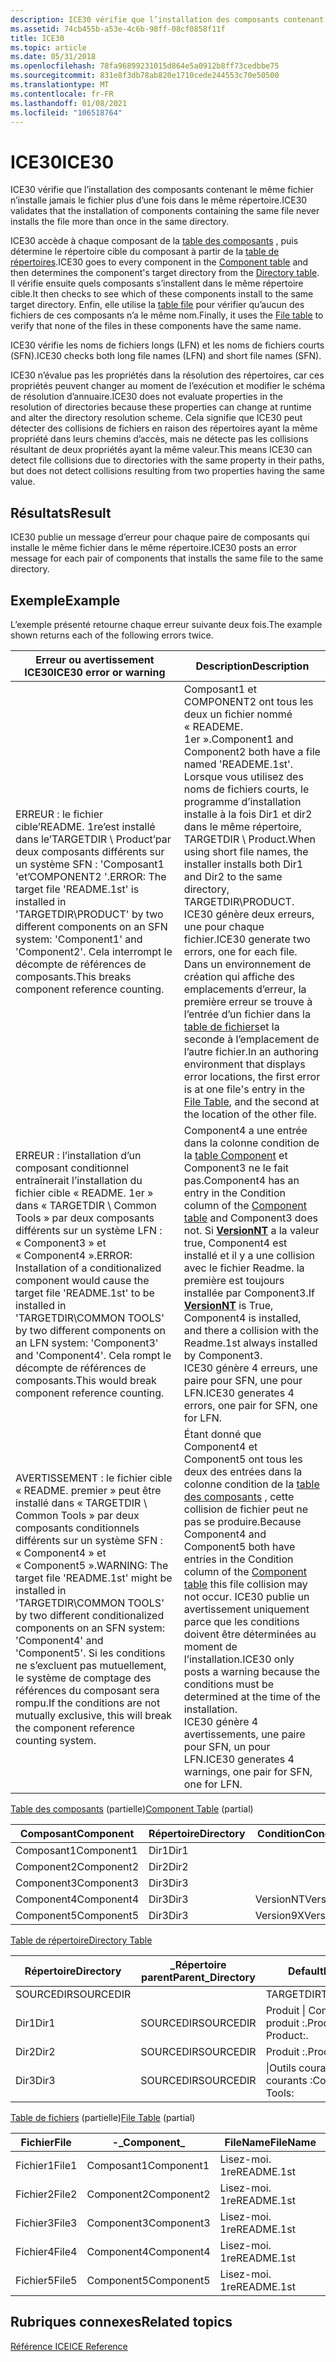 ```yaml
---
description: ICE30 vérifie que l’installation des composants contenant le même fichier n’installe jamais le fichier plus d’une fois dans le même répertoire.
ms.assetid: 74cb455b-a53e-4c6b-98ff-08cf0858f11f
title: ICE30
ms.topic: article
ms.date: 05/31/2018
ms.openlocfilehash: 78fa96899231015d864e5a0912b8ff73cedbbe75
ms.sourcegitcommit: 831e8f3db78ab820e1710cede244553c70e50500
ms.translationtype: MT
ms.contentlocale: fr-FR
ms.lasthandoff: 01/08/2021
ms.locfileid: "106518764"
---
```

# <a name="ice30"></a><span data-ttu-id="fe859-103">ICE30</span><span class="sxs-lookup"><span data-stu-id="fe859-103">ICE30</span></span>

<span data-ttu-id="fe859-104">ICE30 vérifie que l’installation des composants contenant le même fichier n’installe jamais le fichier plus d’une fois dans le même répertoire.</span><span class="sxs-lookup"><span data-stu-id="fe859-104">ICE30 validates that the installation of components containing the same file never installs the file more than once in the same directory.</span></span>

<span data-ttu-id="fe859-105">ICE30 accède à chaque composant de la [table des composants](component-table.md) , puis détermine le répertoire cible du composant à partir de la [table de répertoires](directory-table.md).</span><span class="sxs-lookup"><span data-stu-id="fe859-105">ICE30 goes to every component in the [Component table](component-table.md) and then determines the component's target directory from the [Directory table](directory-table.md).</span></span> <span data-ttu-id="fe859-106">Il vérifie ensuite quels composants s’installent dans le même répertoire cible.</span><span class="sxs-lookup"><span data-stu-id="fe859-106">It then checks to see which of these components install to the same target directory.</span></span> <span data-ttu-id="fe859-107">Enfin, elle utilise la [table file](file-table.md) pour vérifier qu’aucun des fichiers de ces composants n’a le même nom.</span><span class="sxs-lookup"><span data-stu-id="fe859-107">Finally, it uses the [File table](file-table.md) to verify that none of the files in these components have the same name.</span></span>

<span data-ttu-id="fe859-108">ICE30 vérifie les noms de fichiers longs (LFN) et les noms de fichiers courts (SFN).</span><span class="sxs-lookup"><span data-stu-id="fe859-108">ICE30 checks both long file names (LFN) and short file names (SFN).</span></span>

<span data-ttu-id="fe859-109">ICE30 n’évalue pas les propriétés dans la résolution des répertoires, car ces propriétés peuvent changer au moment de l’exécution et modifier le schéma de résolution d’annuaire.</span><span class="sxs-lookup"><span data-stu-id="fe859-109">ICE30 does not evaluate properties in the resolution of directories because these properties can change at runtime and alter the directory resolution scheme.</span></span> <span data-ttu-id="fe859-110">Cela signifie que ICE30 peut détecter des collisions de fichiers en raison des répertoires ayant la même propriété dans leurs chemins d’accès, mais ne détecte pas les collisions résultant de deux propriétés ayant la même valeur.</span><span class="sxs-lookup"><span data-stu-id="fe859-110">This means ICE30 can detect file collisions due to directories with the same property in their paths, but does not detect collisions resulting from two properties having the same value.</span></span>

## <a name="result"></a><span data-ttu-id="fe859-111">Résultats</span><span class="sxs-lookup"><span data-stu-id="fe859-111">Result</span></span>

<span data-ttu-id="fe859-112">ICE30 publie un message d’erreur pour chaque paire de composants qui installe le même fichier dans le même répertoire.</span><span class="sxs-lookup"><span data-stu-id="fe859-112">ICE30 posts an error message for each pair of components that installs the same file to the same directory.</span></span>

## <a name="example"></a><span data-ttu-id="fe859-113">Exemple</span><span class="sxs-lookup"><span data-stu-id="fe859-113">Example</span></span>

<span data-ttu-id="fe859-114">L’exemple présenté retourne chaque erreur suivante deux fois.</span><span class="sxs-lookup"><span data-stu-id="fe859-114">The example shown returns each of the following errors twice.</span></span>



| <span data-ttu-id="fe859-115">Erreur ou avertissement ICE30</span><span class="sxs-lookup"><span data-stu-id="fe859-115">ICE30 error or warning</span></span>                                                                                                                                                                                                                                                                    | <span data-ttu-id="fe859-116">Description</span><span class="sxs-lookup"><span data-stu-id="fe859-116">Description</span></span>                                                                                                                                                                                                                                                                                                                                                                                                                                    |
|-------------------------------------------------------------------------------------------------------------------------------------------------------------------------------------------------------------------------------------------------------------------------------------------|------------------------------------------------------------------------------------------------------------------------------------------------------------------------------------------------------------------------------------------------------------------------------------------------------------------------------------------------------------------------------------------------------------------------------------------------|
| <span data-ttu-id="fe859-117">ERREUR : le fichier cible’README. 1re’est installé dans le’TARGETDIR \\ Product’par deux composants différents sur un système SFN : 'Composant1 'et’COMPONENT2 '.</span><span class="sxs-lookup"><span data-stu-id="fe859-117">ERROR: The target file 'README.1st' is installed in 'TARGETDIR\\PRODUCT' by two different components on an SFN system: 'Component1' and 'Component2'.</span></span> <span data-ttu-id="fe859-118">Cela interrompt le décompte de références de composants.</span><span class="sxs-lookup"><span data-stu-id="fe859-118">This breaks component reference counting.</span></span>                                                                                           | <span data-ttu-id="fe859-119">Composant1 et COMPONENT2 ont tous les deux un fichier nommé « READEME. 1er ».</span><span class="sxs-lookup"><span data-stu-id="fe859-119">Component1 and Component2 both have a file named 'READEME.1st'.</span></span> <span data-ttu-id="fe859-120">Lorsque vous utilisez des noms de fichiers courts, le programme d’installation installe à la fois Dir1 et dir2 dans le même répertoire, TARGETDIR \\ Product.</span><span class="sxs-lookup"><span data-stu-id="fe859-120">When using short file names, the installer installs both Dir1 and Dir2 to the same directory, TARGETDIR\\PRODUCT.</span></span><br/> <span data-ttu-id="fe859-121">ICE30 génère deux erreurs, une pour chaque fichier.</span><span class="sxs-lookup"><span data-stu-id="fe859-121">ICE30 generate two errors, one for each file.</span></span> <span data-ttu-id="fe859-122">Dans un environnement de création qui affiche des emplacements d’erreur, la première erreur se trouve à l’entrée d’un fichier dans la [table de fichiers](file-table.md)et la seconde à l’emplacement de l’autre fichier.</span><span class="sxs-lookup"><span data-stu-id="fe859-122">In an authoring environment that displays error locations, the first error is at one file's entry in the [File Table](file-table.md), and the second at the location of the other file.</span></span><br/> |
| <span data-ttu-id="fe859-123">ERREUR : l’installation d’un composant conditionnel entraînerait l’installation du fichier cible « README. 1er » dans « TARGETDIR \\ Common Tools » par deux composants différents sur un système LFN : « Component3 » et « Component4 ».</span><span class="sxs-lookup"><span data-stu-id="fe859-123">ERROR: Installation of a conditionalized component would cause the target file 'README.1st' to be installed in 'TARGETDIR\\COMMON TOOLS' by two different components on an LFN system: 'Component3' and 'Component4'.</span></span> <span data-ttu-id="fe859-124">Cela rompt le décompte de références de composants.</span><span class="sxs-lookup"><span data-stu-id="fe859-124">This would break component reference counting.</span></span>                      | <span data-ttu-id="fe859-125">Component4 a une entrée dans la colonne condition de la [table Component](component-table.md) et Component3 ne le fait pas.</span><span class="sxs-lookup"><span data-stu-id="fe859-125">Component4 has an entry in the Condition column of the [Component table](component-table.md) and Component3 does not.</span></span> <span data-ttu-id="fe859-126">Si [**VersionNT**](versionnt.md) a la valeur true, Component4 est installé et il y a une collision avec le fichier Readme. la première est toujours installée par Component3.</span><span class="sxs-lookup"><span data-stu-id="fe859-126">If [**VersionNT**](versionnt.md) is True, Component4 is installed, and there a collision with the Readme.1st always installed by Component3.</span></span><br/> <span data-ttu-id="fe859-127">ICE30 génère 4 erreurs, une paire pour SFN, une pour LFN.</span><span class="sxs-lookup"><span data-stu-id="fe859-127">ICE30 generates 4 errors, one pair for SFN, one for LFN.</span></span><br/>                                                                                            |
| <span data-ttu-id="fe859-128">AVERTISSEMENT : le fichier cible « README. premier » peut être installé dans « TARGETDIR \\ Common Tools » par deux composants conditionnels différents sur un système SFN : « Component4 » et « Component5 ».</span><span class="sxs-lookup"><span data-stu-id="fe859-128">WARNING: The target file 'README.1st' might be installed in 'TARGETDIR\\COMMON TOOLS' by two different conditionalized components on an SFN system: 'Component4' and 'Component5'.</span></span> <span data-ttu-id="fe859-129">Si les conditions ne s’excluent pas mutuellement, le système de comptage des références du composant sera rompu.</span><span class="sxs-lookup"><span data-stu-id="fe859-129">If the conditions are not mutually exclusive, this will break the component reference counting system.</span></span> | <span data-ttu-id="fe859-130">Étant donné que Component4 et Component5 ont tous les deux des entrées dans la colonne condition de la [table des composants](component-table.md) , cette collision de fichier peut ne pas se produire.</span><span class="sxs-lookup"><span data-stu-id="fe859-130">Because Component4 and Component5 both have entries in the Condition column of the [Component table](component-table.md) this file collision may not occur.</span></span> <span data-ttu-id="fe859-131">ICE30 publie un avertissement uniquement parce que les conditions doivent être déterminées au moment de l’installation.</span><span class="sxs-lookup"><span data-stu-id="fe859-131">ICE30 only posts a warning because the conditions must be determined at the time of the installation.</span></span><br/> <span data-ttu-id="fe859-132">ICE30 génère 4 avertissements, une paire pour SFN, un pour LFN.</span><span class="sxs-lookup"><span data-stu-id="fe859-132">ICE30 generates 4 warnings, one pair for SFN, one for LFN.</span></span><br/>                                                                                            |



 

<span data-ttu-id="fe859-133">[Table des composants](component-table.md) (partielle)</span><span class="sxs-lookup"><span data-stu-id="fe859-133">[Component Table](component-table.md) (partial)</span></span>



| <span data-ttu-id="fe859-134">Composant</span><span class="sxs-lookup"><span data-stu-id="fe859-134">Component</span></span>  | <span data-ttu-id="fe859-135">Répertoire</span><span class="sxs-lookup"><span data-stu-id="fe859-135">Directory</span></span> | <span data-ttu-id="fe859-136">Condition</span><span class="sxs-lookup"><span data-stu-id="fe859-136">Condition</span></span> |
|------------|-----------|-----------|
| <span data-ttu-id="fe859-137">Composant1</span><span class="sxs-lookup"><span data-stu-id="fe859-137">Component1</span></span> | <span data-ttu-id="fe859-138">Dir1</span><span class="sxs-lookup"><span data-stu-id="fe859-138">Dir1</span></span>      |           |
| <span data-ttu-id="fe859-139">Component2</span><span class="sxs-lookup"><span data-stu-id="fe859-139">Component2</span></span> | <span data-ttu-id="fe859-140">Dir2</span><span class="sxs-lookup"><span data-stu-id="fe859-140">Dir2</span></span>      |           |
| <span data-ttu-id="fe859-141">Component3</span><span class="sxs-lookup"><span data-stu-id="fe859-141">Component3</span></span> | <span data-ttu-id="fe859-142">Dir3</span><span class="sxs-lookup"><span data-stu-id="fe859-142">Dir3</span></span>      |           |
| <span data-ttu-id="fe859-143">Component4</span><span class="sxs-lookup"><span data-stu-id="fe859-143">Component4</span></span> | <span data-ttu-id="fe859-144">Dir3</span><span class="sxs-lookup"><span data-stu-id="fe859-144">Dir3</span></span>      | <span data-ttu-id="fe859-145">VersionNT</span><span class="sxs-lookup"><span data-stu-id="fe859-145">VersionNT</span></span> |
| <span data-ttu-id="fe859-146">Component5</span><span class="sxs-lookup"><span data-stu-id="fe859-146">Component5</span></span> | <span data-ttu-id="fe859-147">Dir3</span><span class="sxs-lookup"><span data-stu-id="fe859-147">Dir3</span></span>      | <span data-ttu-id="fe859-148">Version9X</span><span class="sxs-lookup"><span data-stu-id="fe859-148">Version9X</span></span> |



 

[<span data-ttu-id="fe859-149">Table de répertoire</span><span class="sxs-lookup"><span data-stu-id="fe859-149">Directory Table</span></span>](directory-table.md)



| <span data-ttu-id="fe859-150">Répertoire</span><span class="sxs-lookup"><span data-stu-id="fe859-150">Directory</span></span> | <span data-ttu-id="fe859-151">\_Répertoire parent</span><span class="sxs-lookup"><span data-stu-id="fe859-151">Parent\_Directory</span></span> | <span data-ttu-id="fe859-152">DefaultDir</span><span class="sxs-lookup"><span data-stu-id="fe859-152">DefaultDir</span></span>                    |
|-----------|-------------------|-------------------------------|
| <span data-ttu-id="fe859-153">SOURCEDIR</span><span class="sxs-lookup"><span data-stu-id="fe859-153">SOURCEDIR</span></span> |                   | <span data-ttu-id="fe859-154">TARGETDIR</span><span class="sxs-lookup"><span data-stu-id="fe859-154">TARGETDIR</span></span>                     |
| <span data-ttu-id="fe859-155">Dir1</span><span class="sxs-lookup"><span data-stu-id="fe859-155">Dir1</span></span>      | <span data-ttu-id="fe859-156">SOURCEDIR</span><span class="sxs-lookup"><span data-stu-id="fe859-156">SOURCEDIR</span></span>         | <span data-ttu-id="fe859-157">Produit \| Composant1 produit :.</span><span class="sxs-lookup"><span data-stu-id="fe859-157">Product\|Component1 Product:.</span></span> |
| <span data-ttu-id="fe859-158">Dir2</span><span class="sxs-lookup"><span data-stu-id="fe859-158">Dir2</span></span>      | <span data-ttu-id="fe859-159">SOURCEDIR</span><span class="sxs-lookup"><span data-stu-id="fe859-159">SOURCEDIR</span></span>         | <span data-ttu-id="fe859-160">Produit :.</span><span class="sxs-lookup"><span data-stu-id="fe859-160">Product:.</span></span>                     |
| <span data-ttu-id="fe859-161">Dir3</span><span class="sxs-lookup"><span data-stu-id="fe859-161">Dir3</span></span>      | <span data-ttu-id="fe859-162">SOURCEDIR</span><span class="sxs-lookup"><span data-stu-id="fe859-162">SOURCEDIR</span></span>         | <span data-ttu-id="fe859-163">\|Outils courants courants :</span><span class="sxs-lookup"><span data-stu-id="fe859-163">Common\|Common Tools:</span></span>         |



 

<span data-ttu-id="fe859-164">[Table de fichiers](file-table.md) (partielle)</span><span class="sxs-lookup"><span data-stu-id="fe859-164">[File Table](file-table.md) (partial)</span></span>



| <span data-ttu-id="fe859-165">Fichier</span><span class="sxs-lookup"><span data-stu-id="fe859-165">File</span></span>  | <span data-ttu-id="fe859-166">-\_</span><span class="sxs-lookup"><span data-stu-id="fe859-166">Component\_</span></span> | <span data-ttu-id="fe859-167">FileName</span><span class="sxs-lookup"><span data-stu-id="fe859-167">FileName</span></span>   |
|-------|-------------|------------|
| <span data-ttu-id="fe859-168">Fichier1</span><span class="sxs-lookup"><span data-stu-id="fe859-168">File1</span></span> | <span data-ttu-id="fe859-169">Composant1</span><span class="sxs-lookup"><span data-stu-id="fe859-169">Component1</span></span>  | <span data-ttu-id="fe859-170">Lisez-moi. 1re</span><span class="sxs-lookup"><span data-stu-id="fe859-170">README.1st</span></span> |
| <span data-ttu-id="fe859-171">Fichier2</span><span class="sxs-lookup"><span data-stu-id="fe859-171">File2</span></span> | <span data-ttu-id="fe859-172">Component2</span><span class="sxs-lookup"><span data-stu-id="fe859-172">Component2</span></span>  | <span data-ttu-id="fe859-173">Lisez-moi. 1re</span><span class="sxs-lookup"><span data-stu-id="fe859-173">README.1st</span></span> |
| <span data-ttu-id="fe859-174">Fichier3</span><span class="sxs-lookup"><span data-stu-id="fe859-174">File3</span></span> | <span data-ttu-id="fe859-175">Component3</span><span class="sxs-lookup"><span data-stu-id="fe859-175">Component3</span></span>  | <span data-ttu-id="fe859-176">Lisez-moi. 1re</span><span class="sxs-lookup"><span data-stu-id="fe859-176">README.1st</span></span> |
| <span data-ttu-id="fe859-177">Fichier4</span><span class="sxs-lookup"><span data-stu-id="fe859-177">File4</span></span> | <span data-ttu-id="fe859-178">Component4</span><span class="sxs-lookup"><span data-stu-id="fe859-178">Component4</span></span>  | <span data-ttu-id="fe859-179">Lisez-moi. 1re</span><span class="sxs-lookup"><span data-stu-id="fe859-179">README.1st</span></span> |
| <span data-ttu-id="fe859-180">Fichier5</span><span class="sxs-lookup"><span data-stu-id="fe859-180">File5</span></span> | <span data-ttu-id="fe859-181">Component5</span><span class="sxs-lookup"><span data-stu-id="fe859-181">Component5</span></span>  | <span data-ttu-id="fe859-182">Lisez-moi. 1re</span><span class="sxs-lookup"><span data-stu-id="fe859-182">README.1st</span></span> |



 

## <a name="related-topics"></a><span data-ttu-id="fe859-183">Rubriques connexes</span><span class="sxs-lookup"><span data-stu-id="fe859-183">Related topics</span></span>

<dl> <dt>

[<span data-ttu-id="fe859-184">Référence ICE</span><span class="sxs-lookup"><span data-stu-id="fe859-184">ICE Reference</span></span>](ice-reference.md)
</dt> </dl>

 

 




